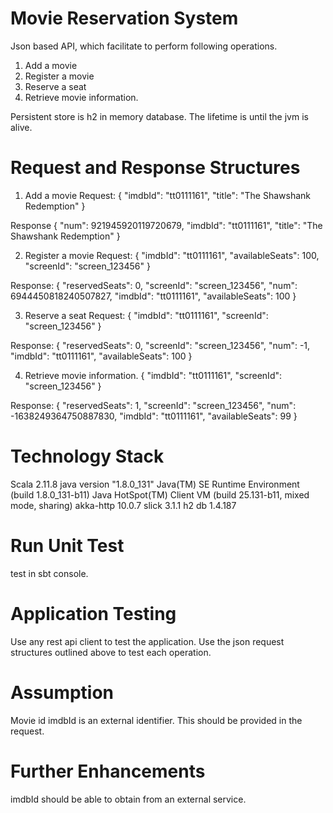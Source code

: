 Movie Reservation System
========================
Json based API, which facilitate to perform following operations.

1. Add a movie
2. Register a movie
3. Reserve a seat
4. Retrieve movie information.

Persistent store is h2 in memory database. The lifetime is until the jvm is alive.

Request and Response Structures
===============================
1. Add a movie
Request:
{ "imdbId": "tt0111161",
  "title": "The Shawshank Redemption"
}

Response
{
    "num": 921945920119720679,
    "imdbId": "tt0111161",
    "title": "The Shawshank Redemption"
}

2. Register a movie
Request:
{
  "imdbId": "tt0111161",
  "availableSeats": 100,
  "screenId": "screen_123456"
}

Response:
{
    "reservedSeats": 0,
    "screenId": "screen_123456",
    "num": 6944450818240507827,
    "imdbId": "tt0111161",
    "availableSeats": 100
}

3. Reserve a seat
Request:
{
  "imdbId": "tt0111161",
  "screenId": "screen_123456"
}

Response:
{
    "reservedSeats": 0,
    "screenId": "screen_123456",
    "num": -1,
    "imdbId": "tt0111161",
    "availableSeats": 100
}

4. Retrieve movie information.
{
 "imdbId": "tt0111161",
 "screenId": "screen_123456"
}

Response:
{
    "reservedSeats": 1,
    "screenId": "screen_123456",
    "num": -1638249364750887830,
    "imdbId": "tt0111161",
    "availableSeats": 99
}

Technology Stack
================
Scala 2.11.8
java version "1.8.0_131"
Java(TM) SE Runtime Environment (build 1.8.0_131-b11)
Java HotSpot(TM) Client VM (build 25.131-b11, mixed mode, sharing)
akka-http 10.0.7
slick 3.1.1
h2 db 1.4.187

Run Unit Test
=============
test in sbt console.

Application Testing
===================
Use any rest api client to test the application. Use the json request structures outlined above to test each operation.

Assumption
==========
Movie id imdbId is an external identifier. This should be provided in the request.

Further Enhancements
====================
imdbId should be able to obtain from an external service.





